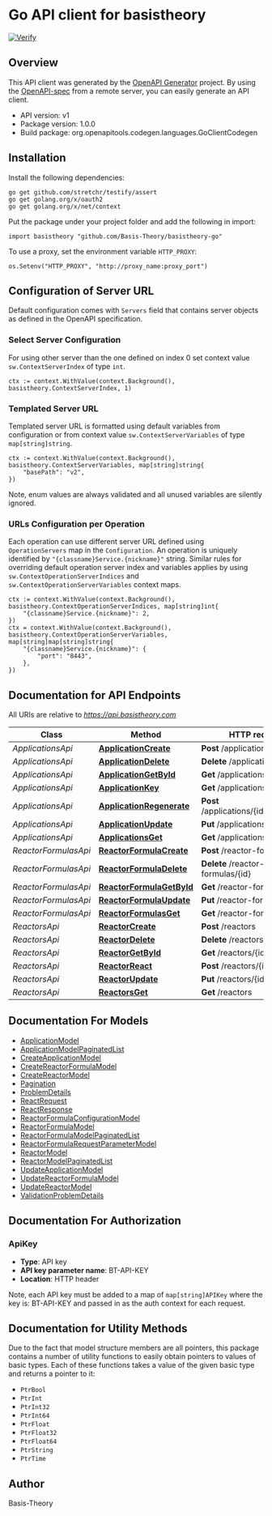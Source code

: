 # Go API client for basistheory

[![Verify](https://github.com/Basis-Theory/basistheory-go/actions/workflows/release.yml/badge.svg)](https://github.com/Basis-Theory/basistheory-go/actions/workflows/release.yml)

## Overview
This API client was generated by the [OpenAPI Generator](https://openapi-generator.tech) project.  By using the [OpenAPI-spec](https://www.openapis.org/) from a remote server, you can easily generate an API client.

- API version: v1
- Package version: 1.0.0
- Build package: org.openapitools.codegen.languages.GoClientCodegen

## Installation

Install the following dependencies:

```shell
go get github.com/stretchr/testify/assert
go get golang.org/x/oauth2
go get golang.org/x/net/context
```

Put the package under your project folder and add the following in import:

```golang
import basistheory "github.com/Basis-Theory/basistheory-go"
```

To use a proxy, set the environment variable `HTTP_PROXY`:

```golang
os.Setenv("HTTP_PROXY", "http://proxy_name:proxy_port")
```

## Configuration of Server URL

Default configuration comes with `Servers` field that contains server objects as defined in the OpenAPI specification.

### Select Server Configuration

For using other server than the one defined on index 0 set context value `sw.ContextServerIndex` of type `int`.

```golang
ctx := context.WithValue(context.Background(), basistheory.ContextServerIndex, 1)
```

### Templated Server URL

Templated server URL is formatted using default variables from configuration or from context value `sw.ContextServerVariables` of type `map[string]string`.

```golang
ctx := context.WithValue(context.Background(), basistheory.ContextServerVariables, map[string]string{
	"basePath": "v2",
})
```

Note, enum values are always validated and all unused variables are silently ignored.

### URLs Configuration per Operation

Each operation can use different server URL defined using `OperationServers` map in the `Configuration`.
An operation is uniquely identified by `"{classname}Service.{nickname}"` string.
Similar rules for overriding default operation server index and variables applies by using `sw.ContextOperationServerIndices` and `sw.ContextOperationServerVariables` context maps.

```
ctx := context.WithValue(context.Background(), basistheory.ContextOperationServerIndices, map[string]int{
	"{classname}Service.{nickname}": 2,
})
ctx = context.WithValue(context.Background(), basistheory.ContextOperationServerVariables, map[string]map[string]string{
	"{classname}Service.{nickname}": {
		"port": "8443",
	},
})
```

## Documentation for API Endpoints

All URIs are relative to *https://api.basistheory.com*

Class | Method | HTTP request | Description
------------ | ------------- | ------------- | -------------
*ApplicationsApi* | [**ApplicationCreate**](docs/ApplicationsApi.md#applicationcreate) | **Post** /applications |
*ApplicationsApi* | [**ApplicationDelete**](docs/ApplicationsApi.md#applicationdelete) | **Delete** /applications/{id} |
*ApplicationsApi* | [**ApplicationGetById**](docs/ApplicationsApi.md#applicationgetbyid) | **Get** /applications/{id} |
*ApplicationsApi* | [**ApplicationKey**](docs/ApplicationsApi.md#applicationkey) | **Get** /applications/key |
*ApplicationsApi* | [**ApplicationRegenerate**](docs/ApplicationsApi.md#applicationregenerate) | **Post** /applications/{id}/regenerate |
*ApplicationsApi* | [**ApplicationUpdate**](docs/ApplicationsApi.md#applicationupdate) | **Put** /applications/{id} |
*ApplicationsApi* | [**ApplicationsGet**](docs/ApplicationsApi.md#applicationsget) | **Get** /applications |
*ReactorFormulasApi* | [**ReactorFormulaCreate**](docs/ReactorFormulasApi.md#reactorformulacreate) | **Post** /reactor-formulas |
*ReactorFormulasApi* | [**ReactorFormulaDelete**](docs/ReactorFormulasApi.md#reactorformuladelete) | **Delete** /reactor-formulas/{id} |
*ReactorFormulasApi* | [**ReactorFormulaGetById**](docs/ReactorFormulasApi.md#reactorformulagetbyid) | **Get** /reactor-formulas/{id} |
*ReactorFormulasApi* | [**ReactorFormulaUpdate**](docs/ReactorFormulasApi.md#reactorformulaupdate) | **Put** /reactor-formulas/{id} |
*ReactorFormulasApi* | [**ReactorFormulasGet**](docs/ReactorFormulasApi.md#reactorformulasget) | **Get** /reactor-formulas |
*ReactorsApi* | [**ReactorCreate**](docs/ReactorsApi.md#reactorcreate) | **Post** /reactors |
*ReactorsApi* | [**ReactorDelete**](docs/ReactorsApi.md#reactordelete) | **Delete** /reactors/{id} |
*ReactorsApi* | [**ReactorGetById**](docs/ReactorsApi.md#reactorgetbyid) | **Get** /reactors/{id} |
*ReactorsApi* | [**ReactorReact**](docs/ReactorsApi.md#reactorreact) | **Post** /reactors/{id}/react |
*ReactorsApi* | [**ReactorUpdate**](docs/ReactorsApi.md#reactorupdate) | **Put** /reactors/{id} |
*ReactorsApi* | [**ReactorsGet**](docs/ReactorsApi.md#reactorsget) | **Get** /reactors |


## Documentation For Models

- [ApplicationModel](docs/ApplicationModel.md)
- [ApplicationModelPaginatedList](docs/ApplicationModelPaginatedList.md)
- [CreateApplicationModel](docs/CreateApplicationModel.md)
- [CreateReactorFormulaModel](docs/CreateReactorFormulaModel.md)
- [CreateReactorModel](docs/CreateReactorModel.md)
- [Pagination](docs/Pagination.md)
- [ProblemDetails](docs/ProblemDetails.md)
- [ReactRequest](docs/ReactRequest.md)
- [ReactResponse](docs/ReactResponse.md)
- [ReactorFormulaConfigurationModel](docs/ReactorFormulaConfigurationModel.md)
- [ReactorFormulaModel](docs/ReactorFormulaModel.md)
- [ReactorFormulaModelPaginatedList](docs/ReactorFormulaModelPaginatedList.md)
- [ReactorFormulaRequestParameterModel](docs/ReactorFormulaRequestParameterModel.md)
- [ReactorModel](docs/ReactorModel.md)
- [ReactorModelPaginatedList](docs/ReactorModelPaginatedList.md)
- [UpdateApplicationModel](docs/UpdateApplicationModel.md)
- [UpdateReactorFormulaModel](docs/UpdateReactorFormulaModel.md)
- [UpdateReactorModel](docs/UpdateReactorModel.md)
- [ValidationProblemDetails](docs/ValidationProblemDetails.md)


## Documentation For Authorization



### ApiKey

- **Type**: API key
- **API key parameter name**: BT-API-KEY
- **Location**: HTTP header

Note, each API key must be added to a map of `map[string]APIKey` where the key is: BT-API-KEY and passed in as the auth context for each request.


## Documentation for Utility Methods

Due to the fact that model structure members are all pointers, this package contains
a number of utility functions to easily obtain pointers to values of basic types.
Each of these functions takes a value of the given basic type and returns a pointer to it:

* `PtrBool`
* `PtrInt`
* `PtrInt32`
* `PtrInt64`
* `PtrFloat`
* `PtrFloat32`
* `PtrFloat64`
* `PtrString`
* `PtrTime`

## Author

Basis-Theory


